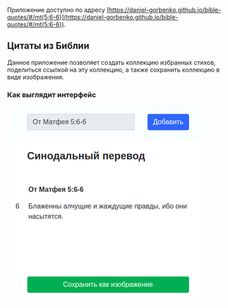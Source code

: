 Приложение доступно по адресу [https://daniel-gorbenko.github.io/bible-quotes/#/mt(5:6-6)](https://daniel-gorbenko.github.io/bible-quotes/#/mt(5:6-6)).

## Цитаты из Библии
Данное приложение позволяет создать коллекцию избранных стихов, поделиться ссылкой на эту коллекцию, а также сохранить коллекцию в виде изображения.

### Как выглядит интерфейс
&nbsp;
![Интерфейс](https://raw.githubusercontent.com/daniel-gorbenko/bible-quotes/master/img/preview.png)
